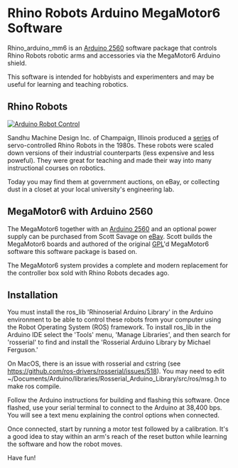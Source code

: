 # Rhino Robots Arduino MegaMotor6 Software

Rhino_arduino_mm6 is an
[Arduino 2560](https://store.arduino.cc/products/arduino-mega-2560-rev3)
software package that controls Rhino Robots robotic arms and accessories via the
MegaMotor6 Arduino shield.

This software is intended for hobbyists and experimenters and may be useful for
learning and teaching robotics.

## Rhino Robots

[![Arduino Robot Control](https://user-images.githubusercontent.com/39977360/208218280-c486106f-3dde-4b0c-94fe-75af42436de9.gif)](https://www.youtube.com/watch?v=jSTG7T9-4lo&feature=youtu.be)

Sandhu Machine Design Inc. of Champaign, Illinois produced a
[series](http://www.theoldrobots.com/rhinoarm.html) of servo-controlled Rhino
Robots in the 1980s. These robots were scaled down versions of their industrial
counterparts (less expensive and less poweful). They were great for teaching
and made their way into many instructional courses on robotics.

Today you may find them at government auctions, on eBay, or collecting dust in
a closet at your local university's engineering lab.

## MegaMotor6 with Arduino 2560

The MegaMotor6 together with an
[Arduino 2560](https://store.arduino.cc/products/arduino-mega-2560-rev3) and an
optional power supply can be purchased from Scott Savage on
[eBay](https://www.ebay.com/sch/i.html?&_nkw=MegaMotor6). Scott builds the
MegaMotor6 boards and authored of the original [GPL](LICENSE.txt)'d
MegaMotor6 software this software package is based on.

The MegaMotor6 system provides a complete and modern replacement for the
controller box sold with Rhino Robots decades ago.

## Installation

You must install the ros_lib 'Rhinoserial Arduino Library' in the Arduino
environment to be able to control these robots from your computer using the
Robot Operating System (ROS) framework. To install ros_lib in the Arduino IDE
select the 'Tools' menu, 'Manage Libraries', and then search for 'rosserial'
to find and install the 'Rosserial Arduino Library by Michael Ferguson.'

On MacOS, there is an issue with rosserial and cstring (see
https://github.com/ros-drivers/rosserial/issues/518). You may need to edit
~/Documents/Arduino/libraries/Rosserial_Arduino_Library/src/ros/msg.h to make
ros compile.

Follow the Arduino instructions for building and flashing this software. Once
flashed, use your serial terminal to connect to the Arduino at 38,400 bps. You
will see a text menu explaining the control options when connected.

Once connected, start by running a motor test followed by a calibration. It's
a good idea to stay within an arm's reach of the reset button while learning
the software and how the robot moves.

Have fun!

